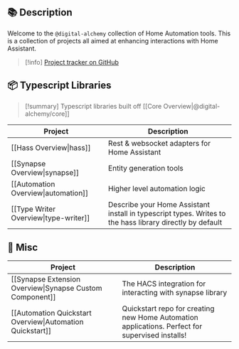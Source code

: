 ## 📚 Description

Welcome to the `@digital-alchemy` collection of Home Automation tools. This is a collection of projects all aimed at enhancing interactions with Home Assistant.

> [!info] 
> [Project tracker on GitHub](https://github.com/orgs/Digital-Alchemy-TS/projects/1)

## 📦 Typescript Libraries

> [!summary] 
> Typescript libraries built off [[Core Overview|@digital-alchemy/core]]

| Project                               | Description                                                                                              |
| ------------------------------------- | -------------------------------------------------------------------------------------------------------- |
| [[Hass Overview\|hass]]               | Rest & websocket adapters for Home Assistant                                                             |
| [[Synapse Overview\|synapse]]         | Entity generation tools                                                                                  |
| [[Automation Overview\|automation]]   | Higher level automation logic                                                                            |
| [[Type Writer Overview\|type-writer]] | Describe your Home Assistant install in typescript types. Writes to the hass library directly by default |
## 🥏 Misc

| Project                                                   | Description                                                                                     |
| --------------------------------------------------------- | ----------------------------------------------------------------------------------------------- |
| [[Synapse Extension Overview\|Synapse Custom Component]]  | The HACS integration for interacting with synapse library                                       |
| [[Automation Quickstart Overview\|Automation Quickstart]] | Quickstart repo for creating new Home Automation applications. Perfect for supervised installs! |
